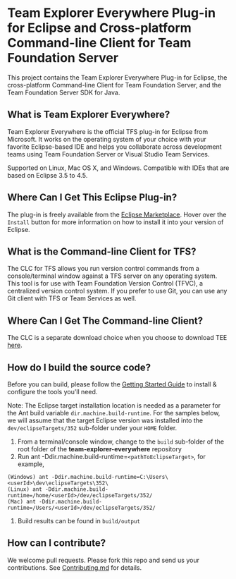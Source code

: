 # Team Explorer Everywhere Plug-in for Eclipse and Cross-platform Command-line Client for Team Foundation Server
This project contains the Team Explorer Everywhere Plug-in for Eclipse, 
the cross-platform Command-line Client for Team Foundation Server, and
the Team Foundation Server SDK for Java. 

## What is Team Explorer Everywhere?
Team Explorer Everywhere is the official TFS plug-in for Eclipse from Microsoft. 
It works on the operating system of your choice with your favorite Eclipse-based IDE 
and helps you collaborate across development teams using Team Foundation Server 
or Visual Studio Team Services. 
 
Supported on Linux, Mac OS X, and Windows.
Compatible with IDEs that are based on Eclipse 3.5 to 4.5.

## Where Can I Get This Eclipse Plug-in?
The plug-in is freely available from the [Eclipse Marketplace](https://marketplace.eclipse.org/content/team-explorer-everywhere).
Hover over the `Install` button for more information on how to install it into your version of Eclipse.

## What is the Command-line Client for TFS?
The CLC for TFS allows you run version control commands from a console/terminal window against a TFS server on any operating system. 
This tool is for use with Team Foundation Version Control (TFVC), a centralized version control system.
If you prefer to use Git, you can use any Git client with TFS or Team Services as well.

## Where Can I Get The Command-line Client?
The CLC is a separate download choice when you choose to download TEE [here](https://www.visualstudio.com/downloads/download-visual-studio-vs#d-team-explorer-everywhere). 

## How do I build the source code?

Before you can build, please follow the [Getting Started Guide](GettingStarted.md) to install & configure the tools you'll need.

Note: The Eclipse target installation location is needed as a parameter for the Ant build variable `dir.machine.build-runtime`. For the samples below, we will assume that the target Eclipse version was installed into the `dev/eclipseTargets/352` sub-folder under your `HOME` folder.
1. From a terminal/console window, change to the `build` sub-folder of the root folder of the **team-explorer-everywhere** repository
1. Run ant -Ddir.machine.build-runtime=`<pathToEclipseTarget>`, for example, 
```
(Windows) ant -Ddir.machine.build-runtime=C:\Users\<userId>\dev\eclipseTargets\352\
(Linux) ant -Ddir.machine.build-runtime=/home/<userId>/dev/eclipseTargets/352/
(Mac) ant -Ddir.machine.build-runtime=/Users/<userId>/dev/eclipseTargets/352/
``` 
1. Build results can be found in `build/output`

## How can I contribute?
We welcome pull requests. Please fork this repo and send us your contributions.
See [Contributing.md](Contributing.md) for details.
